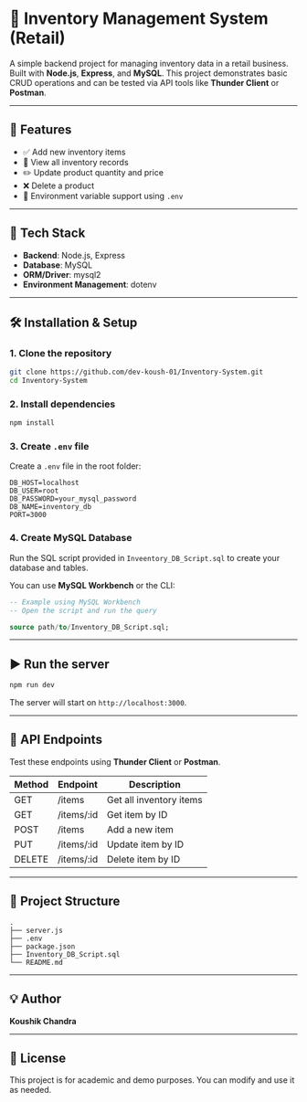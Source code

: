 # 🛒 Inventory Management System (Retail)

A simple backend project for managing inventory data in a retail business. Built with **Node.js**, **Express**, and **MySQL**. This project demonstrates basic CRUD operations and can be tested via API tools like **Thunder Client** or **Postman**.

---

## 📁 Features

- ✅ Add new inventory items
- 📄 View all inventory records
- ✏️ Update product quantity and price
- ❌ Delete a product
- 🔐 Environment variable support using `.env`

---

## 🚀 Tech Stack

- **Backend**: Node.js, Express
- **Database**: MySQL
- **ORM/Driver**: mysql2
- **Environment Management**: dotenv

---

## 🛠️ Installation & Setup

### 1. Clone the repository

```bash
git clone https://github.com/dev-koush-01/Inventory-System.git
cd Inventory-System
````

### 2. Install dependencies

```bash
npm install
```

### 3. Create `.env` file

Create a `.env` file in the root folder:

```env
DB_HOST=localhost
DB_USER=root
DB_PASSWORD=your_mysql_password
DB_NAME=inventory_db
PORT=3000
```

### 4. Create MySQL Database

Run the SQL script provided in `Inveentory_DB_Script.sql` to create your database and tables.

You can use **MySQL Workbench** or the CLI:

```sql
-- Example using MySQL Workbench
-- Open the script and run the query

source path/to/Inventory_DB_Script.sql;
```

---

## ▶️ Run the server

```bash
npm run dev
```

The server will start on `http://localhost:3000`.

---

## 🧪 API Endpoints

Test these endpoints using **Thunder Client** or **Postman**.

| Method | Endpoint    | Description             |
| ------ | ----------- | ----------------------- |
| GET    | /items      | Get all inventory items |
| GET    | /items/\:id | Get item by ID          |
| POST   | /items      | Add a new item          |
| PUT    | /items/\:id | Update item by ID       |
| DELETE | /items/\:id | Delete item by ID       |

---

## 📂 Project Structure

```
.
├── server.js
├── .env
├── package.json
├── Inventory_DB_Script.sql
└── README.md
```

---

## 💡 Author

**Koushik Chandra**

---

## 📜 License

This project is for academic and demo purposes. You can modify and use it as needed.

```